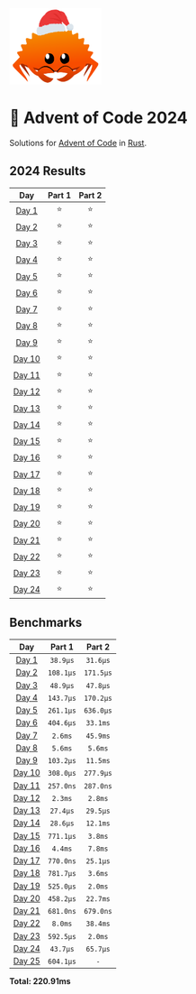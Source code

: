 <img src="./.assets/christmas_ferris.png" width="164">

# 🎄 Advent of Code 2024

Solutions for [Advent of Code](https://adventofcode.com/) in [Rust](https://www.rust-lang.org/).

<!--- advent_readme_stars table --->
## 2024 Results

| Day | Part 1 | Part 2 |
| :---: | :---: | :---: |
| [Day 1](https://adventofcode.com/2024/day/1) | ⭐ | ⭐ |
| [Day 2](https://adventofcode.com/2024/day/2) | ⭐ | ⭐ |
| [Day 3](https://adventofcode.com/2024/day/3) | ⭐ | ⭐ |
| [Day 4](https://adventofcode.com/2024/day/4) | ⭐ | ⭐ |
| [Day 5](https://adventofcode.com/2024/day/5) | ⭐ | ⭐ |
| [Day 6](https://adventofcode.com/2024/day/6) | ⭐ | ⭐ |
| [Day 7](https://adventofcode.com/2024/day/7) | ⭐ | ⭐ |
| [Day 8](https://adventofcode.com/2024/day/8) | ⭐ | ⭐ |
| [Day 9](https://adventofcode.com/2024/day/9) | ⭐ | ⭐ |
| [Day 10](https://adventofcode.com/2024/day/10) | ⭐ | ⭐ |
| [Day 11](https://adventofcode.com/2024/day/11) | ⭐ | ⭐ |
| [Day 12](https://adventofcode.com/2024/day/12) | ⭐ | ⭐ |
| [Day 13](https://adventofcode.com/2024/day/13) | ⭐ | ⭐ |
| [Day 14](https://adventofcode.com/2024/day/14) | ⭐ | ⭐ |
| [Day 15](https://adventofcode.com/2024/day/15) | ⭐ | ⭐ |
| [Day 16](https://adventofcode.com/2024/day/16) | ⭐ | ⭐ |
| [Day 17](https://adventofcode.com/2024/day/17) | ⭐ | ⭐ |
| [Day 18](https://adventofcode.com/2024/day/18) | ⭐ | ⭐ |
| [Day 19](https://adventofcode.com/2024/day/19) | ⭐ | ⭐ |
| [Day 20](https://adventofcode.com/2024/day/20) | ⭐ | ⭐ |
| [Day 21](https://adventofcode.com/2024/day/21) | ⭐ | ⭐ |
| [Day 22](https://adventofcode.com/2024/day/22) | ⭐ | ⭐ |
| [Day 23](https://adventofcode.com/2024/day/23) | ⭐ | ⭐ |
| [Day 24](https://adventofcode.com/2024/day/24) | ⭐ | ⭐ |
<!--- advent_readme_stars table --->

<!--- benchmarking table --->
## Benchmarks

| Day | Part 1 | Part 2 |
| :---: | :---: | :---:  |
| [Day 1](./src/bin/01.rs) | `38.9µs` | `31.6µs` |
| [Day 2](./src/bin/02.rs) | `108.1µs` | `171.5µs` |
| [Day 3](./src/bin/03.rs) | `48.9µs` | `47.8µs` |
| [Day 4](./src/bin/04.rs) | `143.7µs` | `170.2µs` |
| [Day 5](./src/bin/05.rs) | `261.1µs` | `636.0µs` |
| [Day 6](./src/bin/06.rs) | `404.6µs` | `33.1ms` |
| [Day 7](./src/bin/07.rs) | `2.6ms` | `45.9ms` |
| [Day 8](./src/bin/08.rs) | `5.6ms` | `5.6ms` |
| [Day 9](./src/bin/09.rs) | `103.2µs` | `11.5ms` |
| [Day 10](./src/bin/10.rs) | `308.0µs` | `277.9µs` |
| [Day 11](./src/bin/11.rs) | `257.0ns` | `287.0ns` |
| [Day 12](./src/bin/12.rs) | `2.3ms` | `2.8ms` |
| [Day 13](./src/bin/13.rs) | `27.4µs` | `29.5µs` |
| [Day 14](./src/bin/14.rs) | `28.6µs` | `12.1ms` |
| [Day 15](./src/bin/15.rs) | `771.1µs` | `3.8ms` |
| [Day 16](./src/bin/16.rs) | `4.4ms` | `7.8ms` |
| [Day 17](./src/bin/17.rs) | `770.0ns` | `25.1µs` |
| [Day 18](./src/bin/18.rs) | `781.7µs` | `3.6ms` |
| [Day 19](./src/bin/19.rs) | `525.0µs` | `2.0ms` |
| [Day 20](./src/bin/20.rs) | `458.2µs` | `22.7ms` |
| [Day 21](./src/bin/21.rs) | `681.0ns` | `679.0ns` |
| [Day 22](./src/bin/22.rs) | `8.0ms` | `38.4ms` |
| [Day 23](./src/bin/23.rs) | `592.5µs` | `2.0ms` |
| [Day 24](./src/bin/24.rs) | `43.7µs` | `65.7µs` |
| [Day 25](./src/bin/25.rs) | `604.1µs` | `-` |

**Total: 220.91ms**
<!--- benchmarking table --->
